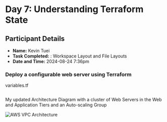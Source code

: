 # Day 7: Understanding Terraform State

## Participant Details
- **Name:** Kevin Tuei
- **Task Completed:** : Workspace Layout and File Layouts
- **Date and Time:** 2024-08-24 7:36pm


### Deploy a configurable web server using Terraform
variables.tf
```hcl

```




My updated Architecture Diagram with a cluster of Web Servers in the Web and Application Tiers and an Auto-scaling Group

![AWS VPC Architecture](https://tuei-aws-diagrams.s3.amazonaws.com/AWS_WebServer_3_tier.png)